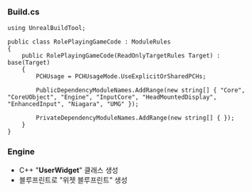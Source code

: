### Build.cs
```
using UnrealBuildTool;

public class RolePlayingGameCode : ModuleRules
{
	public RolePlayingGameCode(ReadOnlyTargetRules Target) : base(Target)
	{
		PCHUsage = PCHUsageMode.UseExplicitOrSharedPCHs;

		PublicDependencyModuleNames.AddRange(new string[] { "Core", "CoreUObject", "Engine", "InputCore", "HeadMountedDisplay", "EnhancedInput", "Niagara", "UMG" });

        PrivateDependencyModuleNames.AddRange(new string[] { });
    }
}
```

### Engine
- C++ "**UserWidget**" 클래스 생성
- 블루프린트로 "위젯 블루프린트" 생성